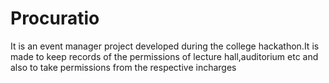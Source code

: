 # Procuratio
It is an event manager project developed during the college hackathon.It is made to keep records of the permissions of lecture hall,auditorium etc and also to take permissions from the respective incharges
